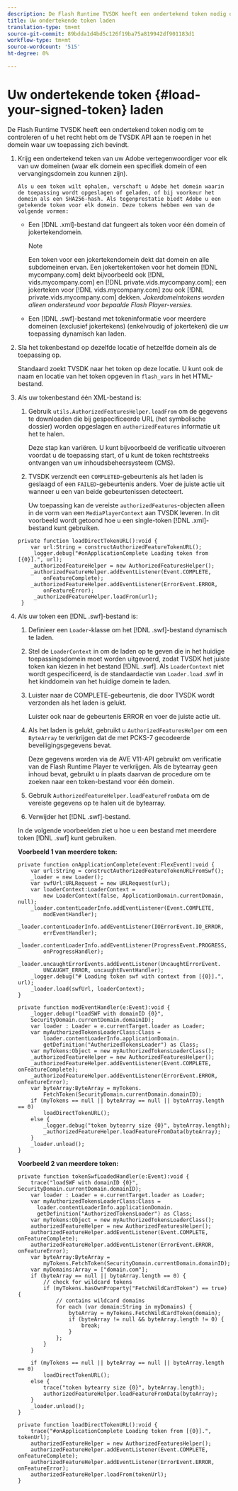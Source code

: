 ```yaml
---
description: De Flash Runtime TVSDK heeft een ondertekend token nodig om te controleren of u het recht hebt om de TVSDK API aan te roepen in het domein waar uw toepassing zich bevindt.
title: Uw ondertekende token laden
translation-type: tm+mt
source-git-commit: 89bdda1d4bd5c126f19ba75a819942df901183d1
workflow-type: tm+mt
source-wordcount: '515'
ht-degree: 0%

---
```



# Uw ondertekende token {#load-your-signed-token} laden

De Flash Runtime TVSDK heeft een ondertekend token nodig om te controleren of u het recht hebt om de TVSDK API aan te roepen in het domein waar uw toepassing zich bevindt.

1. Krijg een ondertekend teken van uw Adobe vertegenwoordiger voor elk van uw domeinen (waar elk domein een specifiek domein of een vervangingsdomein zou kunnen zijn).

       Als u een token wilt ophalen, verschaft u Adobe het domein waarin de toepassing wordt opgeslagen of geladen, of bij voorkeur het domein als een SHA256-hash. Als tegenprestatie biedt Adobe u een getekende token voor elk domein. Deze tokens hebben een van de volgende vormen:
   
   * Een [!DNL .xml]-bestand dat fungeert als token voor één domein of jokertekendomein.

      >[!NOTE]
      >
      >Een token voor een jokertekendomein dekt dat domein en alle subdomeinen ervan. Een jokertekentoken voor het domein [!DNL mycompany.com] dekt bijvoorbeeld ook [!DNL vids.mycompany.com] en [!DNL private.vids.mycompany.com]; een jokerteken voor [!DNL vids.mycompany.com] zou ook [!DNL private.vids.mycompany.com] dekken. *Jokerdomeintokens worden alleen ondersteund voor bepaalde Flash Player-versies.*

   * Een [!DNL .swf]-bestand met tokeninformatie voor meerdere domeinen (exclusief jokertekens) (enkelvoudig of jokerteken) die uw toepassing dynamisch kan laden.

1. Sla het tokenbestand op dezelfde locatie of hetzelfde domein als de toepassing op.

   Standaard zoekt TVSDK naar het token op deze locatie. U kunt ook de naam en locatie van het token opgeven in `flash_vars` in het HTML-bestand.
1. Als uw tokenbestand één XML-bestand is:
   1. Gebruik `utils.AuthorizedFeaturesHelper.loadFrom` om de gegevens te downloaden die bij gespecificeerde URL (het symbolische dossier) worden opgeslagen en `authorizedFeatures` informatie uit het te halen.

      Deze stap kan variëren. U kunt bijvoorbeeld de verificatie uitvoeren voordat u de toepassing start, of u kunt de token rechtstreeks ontvangen van uw inhoudsbeheersysteem (CMS).

   1. TVSDK verzendt een `COMPLETED`-gebeurtenis als het laden is geslaagd of een `FAILED`-gebeurtenis anders. Voer de juiste actie uit wanneer u een van beide gebeurtenissen detecteert.

      Uw toepassing kan de vereiste `authorizedFeatures`-objecten alleen in de vorm van een `MediaPlayerContext` aan TVSDK leveren.
   In dit voorbeeld wordt getoond hoe u een single-token [!DNL .xml]-bestand kunt gebruiken.

   ```
   private function loadDirectTokenURL():void { 
       var url:String = constructAuthorizedFeatureTokenURL(); 
       _logger.debug("#onApplicationComplete Loading token from [{0}].", url); 
       _authorizedFeatureHelper = new AuthorizedFeaturesHelper(); 
       _authorizedFeatureHelper.addEventListener(Event.COMPLETE,  
           onFeatureComplete); 
       _authorizedFeatureHelper.addEventListener(ErrorEvent.ERROR,  
           onFeatureError); 
        _authorizedFeatureHelper.loadFrom(url); 
    }
   ```

1. Als uw token een [!DNL .swf]-bestand is:
   1. Definieer een `Loader`-klasse om het [!DNL .swf]-bestand dynamisch te laden.
   1. Stel de `LoaderContext` in om de laden op te geven die in het huidige toepassingsdomein moet worden uitgevoerd, zodat TVSDK het juiste token kan kiezen in het bestand [!DNL .swf]. Als `LoaderContext` niet wordt gespecificeerd, is de standaardactie van `Loader.load` .swf in het kinddomein van het huidige domein te laden.
   1. Luister naar de COMPLETE-gebeurtenis, die door TVSDK wordt verzonden als het laden is gelukt.

      Luister ook naar de gebeurtenis ERROR en voer de juiste actie uit.
   1. Als het laden is gelukt, gebruikt u `AuthorizedFeaturesHelper` om een `ByteArray` te verkrijgen dat de met PCKS-7 gecodeerde beveiligingsgegevens bevat.

      Deze gegevens worden via de AVE V11-API gebruikt om verificatie van de Flash Runtime Player te verkrijgen. Als de bytearray geen inhoud bevat, gebruikt u in plaats daarvan de procedure om te zoeken naar een token-bestand voor één domein.
   1. Gebruik `AuthorizedFeatureHelper.loadFeatureFromData` om de vereiste gegevens op te halen uit de bytearray.
   1. Verwijder het [!DNL .swf]-bestand.

   In de volgende voorbeelden ziet u hoe u een bestand met meerdere token [!DNL .swf] kunt gebruiken.

   **Voorbeeld 1 van meerdere token:**

   ```
   private function onApplicationComplete(event:FlexEvent):void { 
       var url:String = constructAuthorizedFeatureTokenURLFromSwf();   
       _loader = new Loader(); 
       var swfUrl:URLRequest = new URLRequest(url); 
       var loaderContext:LoaderContext =  
           new LoaderContext(false, ApplicationDomain.currentDomain, null); 
       _loader.contentLoaderInfo.addEventListener(Event.COMPLETE,  
           modEventHandler); 
       _loader.contentLoaderInfo.addEventListener(IOErrorEvent.IO_ERROR,  
           errEventHandler); 
       _loader.contentLoaderInfo.addEventListener(ProgressEvent.PROGRESS,  
           onProgressHandler); 
       _loader.uncaughtErrorEvents.addEventListener(UncaughtErrorEvent. 
           UNCAUGHT_ERROR, uncaughtEventHandler); 
       _logger.debug("# Loading token swf with context from [{0}].", url); 
       _loader.load(swfUrl, loaderContext); 
   } 
   
   private function modEventHandler(e:Event):void { 
       _logger.debug("loadSWF with domainID {0}",  
       SecurityDomain.currentDomain.domainID); 
       var loader : Loader = e.currentTarget.loader as Loader; 
       var myAuthorizedTokensLoaderClass:Class =  
           loader.contentLoaderInfo.applicationDomain. 
           getDefinition("AuthorizedTokensLoader") as Class; 
       var myTokens:Object = new myAuthorizedTokensLoaderClass(); 
       _authorizedFeatureHelper = new AuthorizedFeaturesHelper(); 
       _authorizedFeatureHelper.addEventListener(Event.COMPLETE, onFeatureComplete); 
       _authorizedFeatureHelper.addEventListener(ErrorEvent.ERROR, onFeatureError); 
       var byteArray:ByteArray = myTokens. 
           FetchToken(SecurityDomain.currentDomain.domainID); 
       if (myTokens == null || byteArray == null || byteArray.length == 0) 
           loadDirectTokenURL(); 
       else { 
           _logger.debug("token bytearry size {0}", byteArray.length); 
           _authorizedFeatureHelper.loadFeatureFromData(byteArray); 
       } 
       _loader.unload(); 
   } 
   ```

   **Voorbeeld 2 van meerdere token:**

   ```
   private function tokenSwfLoadedHandler(e:Event):void { 
       trace("loadSWF with domainID {0}", SecurityDomain.currentDomain.domainID); 
       var loader : Loader = e.currentTarget.loader as Loader; 
       var myAuthorizedTokensLoaderClass:Class =  
         loader.contentLoaderInfo.applicationDomain. 
         getDefinition("AuthorizedTokensLoader") as Class; 
       var myTokens:Object = new myAuthorizedTokensLoaderClass(); 
       authorizedFeatureHelper = new AuthorizedFeaturesHelper(); 
       authorizedFeatureHelper.addEventListener(Event.COMPLETE, onFeatureComplete); 
       authorizedFeatureHelper.addEventListener(ErrorEvent.ERROR, onFeatureError); 
       var byteArray:ByteArray =  
           myTokens.FetchToken(SecurityDomain.currentDomain.domainID); 
       var myDomains:Array = ["domain.com"]; 
       if (byteArray == null || byteArray.length == 0) { 
           // check for wildcard tokens 
           if (myTokens.hasOwnProperty("FetchWildCardToken") == true) { 
               // contains wildcard domains 
               for each (var domain:String in myDomains) { 
                   byteArray = myTokens.FetchWildCardToken(domain); 
                   if (byteArray != null && byteArray.length != 0) { 
                       break; 
                   } 
               }; 
           } 
       } 
   
       if (myTokens == null || byteArray == null || byteArray.length == 0) 
           loadDirectTokenURL(); 
       else { 
           trace("token bytearry size {0}", byteArray.length); 
           authorizedFeatureHelper.loadFeatureFromData(byteArray); 
       } 
       _loader.unload(); 
   } 
   
   private function loadDirectTokenURL():void { 
       trace("#onApplicationComplete Loading token from [{0}].", tokenUrl); 
       authorizedFeatureHelper = new AuthorizedFeaturesHelper(); 
       authorizedFeatureHelper.addEventListener(Event.COMPLETE, onFeatureComplete); 
       authorizedFeatureHelper.addEventListener(ErrorEvent.ERROR, onFeatureError); 
       authorizedFeatureHelper.loadFrom(tokenUrl); 
   }
   ```

